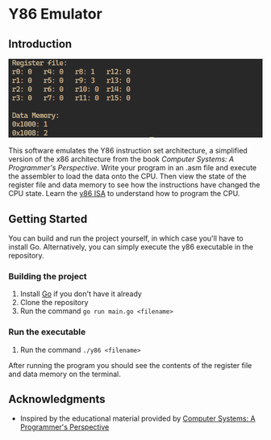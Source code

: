 # Y86 Emulator

## Introduction
![alt text](image.png)

This software emulates the Y86 instruction set architecture, a simplified version of the x86 architecture from the book *Computer Systems: A Programmer's Perspective*. Write your program in an .asm file and execute the assembler to load the data onto the CPU. Then view the state of the register file and data memory to see how the instructions have changed the CPU state. Learn the [y86 ISA](https://w3.cs.jmu.edu/lam2mo/cs261_2018_08/files/y86-isa.pdf) to understand how to program the CPU. 


## Getting Started
You can build and run the project yourself, in which case you'll have to install Go. Alternatively, you can simply execute the y86 executable in the repository.

### Building the project
1. Install [Go](https://go.dev/) if you don't have it already
2. Clone the repository
3. Run the command ```go run main.go <filename>``` 


### Run the executable
1. Run the command ```./y86 <filename>``` 

After running the program you should see the contents of the register file and data memory on the terminal. 

## Acknowledgments

- Inspired by the educational material provided by [Computer Systems: A Programmer's Perspective](http://csapp.cs.cmu.edu/)